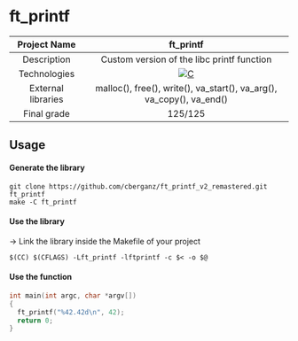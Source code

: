 # ft_printf

| Project Name | ft_printf |
| :-: | :-: |
| Description | Custom version of the libc printf function |
| Technologies | <a href="#"><img alt="C" src="https://custom-icon-badges.demolab.com/badge/C-03599C.svg?logo=c-in-hexagon&logoColor=white&style=for-the-badge"></a> |
| External libraries | malloc(), free(), write(), va_start(), va_arg(), va_copy(), va_end() |
| Final grade | 125/125 |

## Usage
#### Generate the library
```
git clone https://github.com/cberganz/ft_printf_v2_remastered.git ft_printf
make -C ft_printf
```
#### Use the library
-> Link the library inside the Makefile of your project
```
$(CC) $(CFLAGS) -Lft_printf -lftprintf -c $< -o $@
```
#### Use the function
```c
int main(int argc, char *argv[])
{
  ft_printf("%42.42d\n", 42);
  return 0;
}
```
